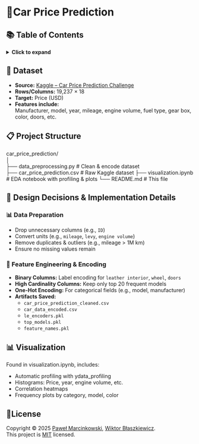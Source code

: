 # 🚗Car Price Prediction

## 📚 Table of Contents
<details>
<summary><strong>Click to expand</strong></summary>

- [📖 Dataset](#-dataset)  
- [📋 Project Structure](#-project-structure)  
- [📝 Design Decisions & Implementation Details](#-design-decisions--implementation-details)  
  - [📊 Data Preparation](#-data-preparation)  
  - [🔧 Feature Engineering & Encoding](#-feature-engineering--encoding)  
- [📊 Visualization](#-visualization)
- [📖 License](#license)  

</details>

## 📖 Dataset

- **Source:** [Kaggle – Car Price Prediction Challenge](https://www.kaggle.com/datasets/deepcontractor/car-price-prediction-challenge)  
- **Rows/Columns:** 19,237 × 18  
- **Target:** Price (USD)  
- **Features include:**  
  Manufacturer, model, year, mileage, engine volume, fuel type, gear box, color, doors, etc.

## 📋 Project Structure

car_price_prediction/  
│  
├── data_preprocessing.py # Clean & encode dataset  
├── car_price_prediction.csv # Raw Kaggle dataset 
├── visualization.ipynb # EDA notebook with profiling & plots
└── README.md # This file  

## 📝 Design Decisions & Implementation Details

### 📊 Data Preparation

- Drop unnecessary columns (e.g., `ID`)
- Convert units (e.g., `mileage`, `levy`, `engine volume`)
- Remove duplicates & outliers (e.g., mileage > 1M km)
- Ensure no missing values remain

### 🔧 Feature Engineering & Encoding

- **Binary Columns:** Label encoding for `leather interior`, `wheel`, `doors`  
- **High Cardinality Columns:** Keep only top 20 frequent models  
- **One-Hot Encoding:** For categorical fields (e.g., model, manufacturer)  
- **Artifacts Saved:**
  - `car_price_prediction_cleaned.csv`
  - `car_data_encoded.csv`  
  - `le_encoders.pkl`  
  - `top_models.pkl`  
  - `feature_names.pkl`  

## 📊 Visualization

Found in visualization.ipynb, includes:

- Automatic profiling with ydata_profiling  
- Histograms: Price, year, engine volume, etc.  
- Correlation heatmaps  
- Frequency plots by category, model, color

## 📖License
Copyright © 2025 [Paweł Marcinkowski](https://github.com/Pawelo112), [Wiktor Błaszkiewicz](https://github.com/qub1itz).  
This project is [MIT](https://github.com/Pawelo112/car-price-estimator/blob/main/LICENSE) licensed.
